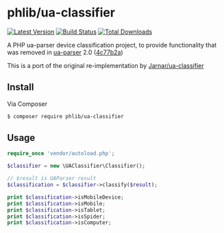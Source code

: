 # phlib/ua-classifier

[![Latest Version](https://img.shields.io/github/release/phlib/ua-classifier.svg)](https://github.com/phlib/ua-classifier/releases)
[![Build Status](https://img.shields.io/travis/phlib/ua-classifier/master.svg)](https://travis-ci.org/phlib/ua-classifier)
[![Total Downloads](https://img.shields.io/packagist/dt/phlib/ua-classifier.svg)](https://packagist.org/packages/phlib/ua-classifier)

A PHP ua-parser device classification project, to provide functionality that was removed in [ua-parser](https://github.com/tobie/ua-parser) 2.0
([4c77b2a](https://github.com/tobie/ua-parser/commit/4c77b2aa8d1f26f21e59c4901ea8c75bcbfb00aa))

This is a port of the original re-implementation by [Jarnar/ua-classifier](https://bitbucket.org/Jarnar/ua-classifier)

## Install

Via Composer

``` bash
$ composer require phlib/ua-classifier
```

## Usage

```php
require_once 'vendor/autoload.php';

$classifier = new \UAClassifier\Classifier();

// $result is UAParser result
$classification = $classifier->classify($result);

print $classification->isMobileDevice;
print $classification->isMobile;
print $classification->isTablet;
print $classification->isSpider;
print $classification->isComputer;
```
